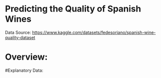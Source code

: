 # Predicting the Quality of Spanish Wines
Data Source: https://www.kaggle.com/datasets/fedesoriano/spanish-wine-quality-dataset 

# Overview:

#Explanatory Data: 
